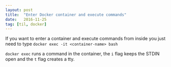 ```yaml
---
layout: post
title:  "Enter Docker container and execute commands"
date:   2016-11-25
tag: [til, docker]
---
```


If you want to enter a container and execute commands from inside you just need to type `docker exec -it <container-name> bash`

`docker exec` runs a command in the container, the `i` flag keeps the STDIN open and the `t` flag creates a tty.